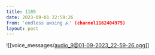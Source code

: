 ```yaml
---
title: 1189
date: 2023-09-01 22:59:26
from: 'endless шизing ⍼' (channel1162404975)
layout: post
---
```


![[voice_messages/audio_9@01-09-2023_22-59-26.ogg]]


